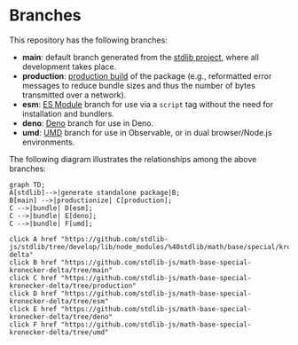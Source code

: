 <!--

@license Apache-2.0

Copyright (c) 2022 The Stdlib Authors.

Licensed under the Apache License, Version 2.0 (the "License");
you may not use this file except in compliance with the License.
You may obtain a copy of the License at

    http://www.apache.org/licenses/LICENSE-2.0

Unless required by applicable law or agreed to in writing, software
distributed under the License is distributed on an "AS IS" BASIS,
WITHOUT WARRANTIES OR CONDITIONS OF ANY KIND, either express or implied.
See the License for the specific language governing permissions and
limitations under the License.

-->

# Branches

This repository has the following branches:

-   **main**: default branch generated from the [stdlib project][stdlib-url], where all development takes place.
-   **production**: [production build][production-url] of the package (e.g., reformatted error messages to reduce bundle sizes and thus the number of bytes transmitted over a network).
-   **esm**: [ES Module][esm-url] branch for use via a `script` tag without the need for installation and bundlers.
-   **deno**: [Deno][deno-url] branch for use in Deno.
-   **umd**: [UMD][umd-url] branch for use in Observable, or in dual browser/Node.js environments.

The following diagram illustrates the relationships among the above branches:

```mermaid
graph TD;
A[stdlib]-->|generate standalone package|B;
B[main] -->|productionize| C[production];
C -->|bundle| D[esm];
C -->|bundle| E[deno];
C -->|bundle| F[umd];

click A href "https://github.com/stdlib-js/stdlib/tree/develop/lib/node_modules/%40stdlib/math/base/special/kronecker-delta"
click B href "https://github.com/stdlib-js/math-base-special-kronecker-delta/tree/main"
click C href "https://github.com/stdlib-js/math-base-special-kronecker-delta/tree/production"
click D href "https://github.com/stdlib-js/math-base-special-kronecker-delta/tree/esm"
click E href "https://github.com/stdlib-js/math-base-special-kronecker-delta/tree/deno"
click F href "https://github.com/stdlib-js/math-base-special-kronecker-delta/tree/umd"
```

[stdlib-url]: https://github.com/stdlib-js/stdlib/tree/develop/lib/node_modules/%40stdlib/math/base/special/kronecker-delta
[production-url]: https://github.com/stdlib-js/math-base-special-kronecker-delta/tree/production
[deno-url]: https://github.com/stdlib-js/math-base-special-kronecker-delta/tree/deno
[umd-url]: https://github.com/stdlib-js/math-base-special-kronecker-delta/tree/umd
[esm-url]: https://github.com/stdlib-js/math-base-special-kronecker-delta/tree/esm